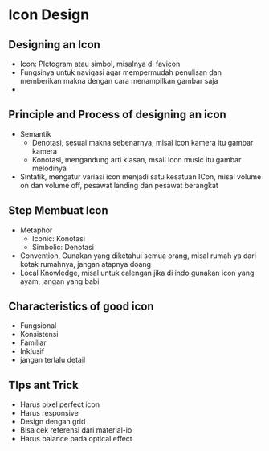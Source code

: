 # Icon Design
## Designing an Icon
- Icon: PIctogram atau simbol, misalnya di favicon
- Fungsinya untuk navigasi agar mempermudah penulisan dan memberikan makna dengan cara menampilkan gambar saja
- 

## Principle and Process of designing an icon
- Semantik
  - Denotasi, sesuai makna sebenarnya, misal icon kamera itu gambar kamera
  - Konotasi, mengandung arti kiasan, msail icon music itu gambar melodinya
- Sintatik, mengatur variasi icon menjadi satu  kesatuan ICon, misal volume on dan volume off, pesawat landing dan pesawat berangkat

## Step Membuat Icon
- Metaphor
  - Iconic: Konotasi
  - Simbolic: Denotasi
- Convention, Gunakan yang diketahui semua orang, misal rumah ya dari kotak rumahnya, jangan atapnya doang
- Local Knowledge, misal untuk calengan jika di indo gunakan icon yang ayam, jangan yang babi

## Characteristics of good icon
- Fungsional
- Konsistensi
- Familiar
- Inklusif
- jangan terlalu detail

## TIps ant Trick
- Harus pixel perfect icon
- Harus responsive
- Design dengan grid
- Bisa cek referensi dari material-io
- Harus balance pada optical effect